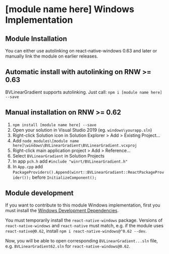 # [module name here] Windows Implementation

## Module Installation
You can either use autolinking on react-native-windows 0.63 and later or manually link the module on earlier releases.

## Automatic install with autolinking on RNW >= 0.63
BVLinearGradient supports autolinking. Just call: `npm i [module name here] --save`

## Manual installation on RNW >= 0.62
1. `npm install [module name here] --save`
2. Open your solution in Visual Studio 2019 (eg. `windows\yourapp.sln`)
3. Right-click Solution icon in Solution Explorer > Add > Existing Project...
4. Add `node_modules\[module name here]\windows\BVLinearGradient\BVLinearGradient.vcxproj`
5. Right-click main application project > Add > Reference...
6. Select `BVLinearGradient` in Solution Projects
7. In app `pch.h` add `#include "winrt/BVLinearGradient.h"`
8. In `App.cpp` add `PackageProviders().Append(winrt::BVLinearGradient::ReactPackageProvider());` before `InitializeComponent();`

## Module development

If you want to contribute to this module Windows implementation, first you must install the [Windows Development Dependencies](https://aka.ms/rnw-deps).

You must temporarily install the `react-native-windows` package. Versions of `react-native-windows` and `react-native` must match, e.g. if the module uses `react-native@0.62`, install `npm i react-native-windows@^0.62 --dev`.

Now, you will be able to open corresponding `BVLinearGradient...sln` file, e.g. `BVLinearGradient62.sln` for `react-native-windows@0.62`.